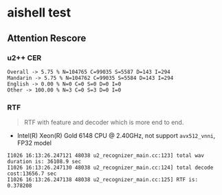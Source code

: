 # aishell test

## Attention Rescore

### u2++ CER

```
Overall -> 5.75 % N=104765 C=99035 S=5587 D=143 I=294
Mandarin -> 5.75 % N=104762 C=99035 S=5584 D=143 I=294
English -> 0.00 % N=0 C=0 S=0 D=0 I=0
Other -> 100.00 % N=3 C=0 S=3 D=0 I=0
```

### RTF 

> RTF with feature and decoder which is more end to end.

* Intel(R) Xeon(R) Gold 6148 CPU @ 2.40GHz, not support `avx512_vnni`, FP32 model

```
I1026 16:13:26.247121 48038 u2_recognizer_main.cc:123] total wav duration is: 36108.9 sec
I1026 16:13:26.247130 48038 u2_recognizer_main.cc:124] total decode cost:13656.7 sec
I1026 16:13:26.247138 48038 u2_recognizer_main.cc:125] RTF is: 0.378208
```
